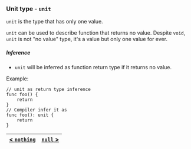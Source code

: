 ### Unit type - `unit`
`unit` is the type that has only one value.

`unit` can be used to describe function that returns no value. Despite `void`, `unit` is not "no value" type, it's a value but only one value for ever.

##### Inference
- `unit` will be inferred as function return type if it returns no value.

Example:
```
// unit as return type inference
func foo() {
    return
}
// Compiler infer it as
func foo(): unit {
    return
}
```

| [< `nothing`](./nothing.md) | [`null` >](./null.md) |
|:---:|:---:|
